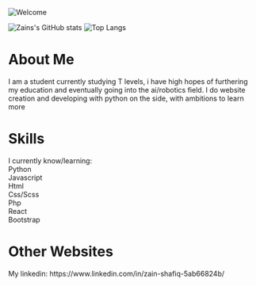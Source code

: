 
![Welcome](https://github.com/Zain-Shafiq/Zain-Shafiq/assets/115008596/6ea9916a-274f-4fbd-a1f9-cf62a6777926)


![Zains's GitHub stats](https://github-readme-stats.vercel.app/api?username=Zain-Shafiq&show_icons=true&theme=synthwave)      ![Top Langs](https://github-readme-stats.vercel.app/api/top-langs/?username=Zain-Shafiq&show_icons=true&theme=synthwave)

<h1> About Me</h1>
I am a student currently studying T levels, i have high hopes of furthering my education and eventually going into the ai/robotics field. I do website creation and developing with python on the side, with ambitions to learn more 

<h1> Skills </h1>
I currently know/learning: <br>
Python<br>
Javascript <br>
Html<br>
Css/Scss <br>
Php <br>
React <br>
Bootstrap <br>

<h1>Other Websites</h1>
My linkedin: https://www.linkedin.com/in/zain-shafiq-5ab66824b/


